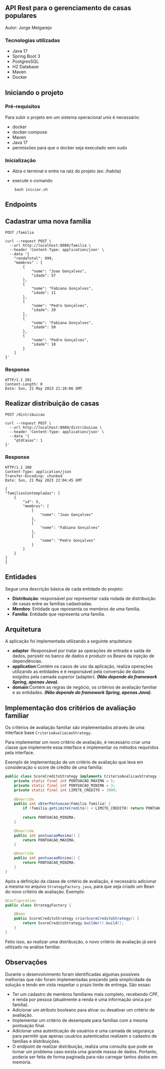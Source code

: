 <!-- SOBRE O PROJETO -->
## API Rest para o gerenciamento de casas populares

Autor: Jorge Melgarejo

### Tecnologias utilizadas

* Java 17
* Spring Boot 3
* PostgresSQL
* H2 Database
* Maven
* Docker



<!-- INICIANDO PROJETO -->
## Iniciando o projeto

### Pré-requisitos

Para subir o projeto em um sistema operacional unix
é necessário:

* docker
* docker-compose
* Maven
* Java 17
* permissões para que o docker seja executado sem sudo

### Inicialização

* Abra o terminal e entre na raiz do projeto (ex: /habita)

* execute o comando

       bash iniciar.sh

<!-- ENDPOINTS -->
## Endpoints

## Cadastrar uma nova família
`POST /familia`

```
curl --request POST \
  --url http://localhost:8080/familia \
  --header 'Content-Type: application/json' \
  --data '{
	"rendaTotal": 999,
	"membros" : [
		{
			"nome": "Joao Gonçalves",
			"idade": 57
		},
		{
			"nome": "Fabiana Gonçalves",
			"idade": 11
		},
		{
			"nome": "Pedro Gonçalves",
			"idade": 20
		},
		{
			"nome": "Fabiana Gonçalves",
			"idade": 50
		},
		{
			"nome": "Pedro Gonçalves",
			"idade": 18
		}
	]
}'
```

### Response

    HTTP/1.1 201
    Content-Length: 0
    Date: Sun, 21 May 2023 21:28:06 GMT

## Realizar distribuição de casas
`POST /distribuicao`

```
curl --request POST \
  --url http://localhost:8080/distribuicao \
  --header 'Content-Type: application/json' \
  --data '{
	"qtdCasas": 1
}'
```

### Response

    HTTP/1.1 200
    Content-Type: application/json
    Transfer-Encoding: chunked
    Date: Sun, 21 May 2023 22:04:45 GMT

```
{
"familiasContempladas": [
    {
        "id": 5,
        "membros": [
            {
                "nome": "Joao Gonçalves"
            },
            {
                "nome": "Fabiana Gonçalves"
            },
            {
                "nome": "Pedro Gonçalves"
            }
        ]
    }
]
}
```
## Entidades
Segue uma descrição básica de cada entidade do projeto:

*  **Distribuição**: responsável por representar cada rodada de distribuição de casas entre as famílias cadastradas.
*  **Membro**: Entidade que representa os membros de uma família.
*  **Família**: Entidade que representa uma família.

## Arquitetura
A aplicação foi implementada utilizando a seguinte arquitetura:
* **adapter** :Responsável por tratar as operações de entrada e saída de dados, persistir no banco de dados e produzir os Beans da injeção de dependências.
* **application**:Contém os casos de uso da aplicação, realiza operações utilizando as entidades e é responsável pela conversão de dados exigidos pela camada superior (adapter). _**(Não depende do framework Spring, apenas Java)**_.
* **domain**:Contém as regras de negócio, os critérios de avaliação familiar e as entidades. _**(Não depende do framework Spring, apenas Java)**_.

## Implementação dos critérios de avaliação familiar
Os critérios de avaliação familiar são implementados através de uma interface base `CriterioAvaliacaoStrategy`.

Para implementar um novo critério de avaliação, é necessário criar uma classe que implemente essa interface e implementar os métodos requiridos pela interface.

Exemplo de implementação de um critério de avaliação que leva em consideração o score de crédito de uma família:

```JAVA
public class ScoreCreditoStrategy implements CriterioAvalicaoStrategy {
    private static final int PONTUACAO_MAXIMA = 5;
    private static final int PONTUACAO_MINIMA = 3;
    private static final int LIMITE_CREDITO = 1000;
    
    @Override
    public int obterPontuacao(Familia familia) {
        if (familia.getLimiteCredito() < LIMITE_CREDITO) return PONTUACAO_MAXIMA;
        
        return PONTUACAO_MINIMA;
    }

    @Override
    public int pontuacaoMaxima() {
        return PONTUACAO_MAXIMA;
    }

    @Override
    public int pontuacaoMinima() {
        return PONTUACAO_MINIMA;
    }
}
```

Após a definição da classe de critério de avaliação, é necessário adicionar a mesma no arquivo `StrategyFactory.java`, para que seja criado um Bean do novo critério de avaliação.
Exemplo:

```JAVA
@Configuration
public class StrategyFactory {

    @Bean
    public ScoreCreditoStrategy criarScoreCreditoStrategy() {
        return ScoreCreditoStrategy.builder().build();
    }
}

```

Feito isso, ao realizar uma distribuição, o novo critério de avaliação já será utilizado na análise familiar.


## Observações

Durante o desenvolvimento foram identificadas algumas possíveis melhorias que não foram implementadas prezando pela 
simplicidade da solução e tendo em vista respeitar o prazo limite de entrega. São essas:

* Ter um cadastro de membros familiares mais completo, recebendo CPF, e renda por pessoa (atualmente a renda é uma informação única por família).
* Adicionar um atributo booleano para ativar ou desativar um critério de avaliação.
* Implementar um critério de desempate para famílias com a mesma pontuação final.
* Adicionar uma autenticação de usuários e uma camada de segurança para permitir que apenas usuários autenticados realizem o cadastro de famílias e distribuições.
* O endpoint de realizar distribuição, realiza uma consulta que pode se tornar um problema caso exista uma grande massa de dados. Portanto, poderia ser feita de forma paginada para não carregar tantos dados em memória.

